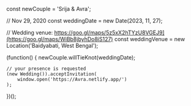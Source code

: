 const newCouple = 'Srija & Avra';

// Nov 29, 2020
const weddingDate = new Date(2023, 11, 27);

// Wedding venue: https://goo.gl/maps/5z5xX2hTYzU8VGEJ9](https://goo.gl/maps/WiBb8jbyhDo8iS127)
const weddingVenue = new Location('Baidyabati, West Bengal');

(function() {
    newCouple.willTieKnot(weddingDate);

    // your presence is requested
    (new Wedding()).acceptInvitation(
        window.open('https://Avra.netlify.app/')
    );
})();
